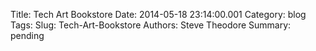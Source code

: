 Title: Tech Art Bookstore
Date: 2014-05-18 23:14:00.001
Category: blog
Tags: 
Slug: Tech-Art-Bookstore
Authors: Steve Theodore
Summary: pending




